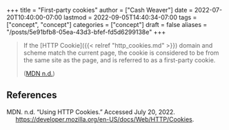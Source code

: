 +++
title = "First-party cookies"
author = ["Cash Weaver"]
date = 2022-07-20T10:40:00-07:00
lastmod = 2022-09-05T14:40:34-07:00
tags = ["concept", "concept"]
categories = ["concept"]
draft = false
aliases = "/posts/5e91bfb8-05ea-43d3-bfef-fd5d6299138e"
+++

> If the [HTTP Cookie]({{< relref "http_cookies.md" >}}) domain and scheme match the current page, the cookie is considered to be from the same site as the page, and is referred to as a first-party cookie.
>
> (<a href="#citeproc_bib_item_1">MDN n.d.</a>)

## References

<style>.csl-entry{text-indent: -1.5em; margin-left: 1.5em;}</style><div class="csl-bib-body">
  <div class="csl-entry"><a id="citeproc_bib_item_1"></a>MDN. n.d. “Using HTTP Cookies.” Accessed July 20, 2022. <a href="https://developer.mozilla.org/en-US/docs/Web/HTTP/Cookies">https://developer.mozilla.org/en-US/docs/Web/HTTP/Cookies</a>.</div>
</div>
